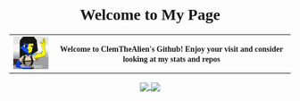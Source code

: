 <head>

<link rel="preconnect" href="https://fonts.googleapis.com">
<link rel="preconnect" href="https://fonts.gstatic.com" crossorigin>
<link href="https://fonts.googleapis.com/css2?family=Fira+Code:wght@300..700&display=swap" rel="stylesheet">

<center>
<h1 align = "center" style="font-family: Fira Code">Welcome to My Page</h1>

<table>
  
  <th>
     <img src="./assets/ena_welcome.gif" alt="Ena gif. Watch ENA on youtube:https://www.youtube.com/@JoelG" style="width: 10vw;">
  </th>

  <th> 
    <span align= "center" style="font-family: Fira Code">Welcome to ClemTheAlien's Github! Enjoy your visit and consider looking at my stats and repos</span>
  </th>
  
</table>

  
  <a href="#">
    <img height=200 align="center" src="https://github-readme-stats.vercel.app/api?username=ClemTheAlien&theme=aura_dark&show_icons=true&show=reviews,prs_merged,prs_merged_percentage" />
  </a>
  <a href="#">
    <img height=200 align="center" src="https://github-readme-stats.vercel.app/api/top-langs?username=ClemTheAlien&layout=compact&langs_count=8&card_width=320&theme=aura_dark" />
  </a>


</center>

